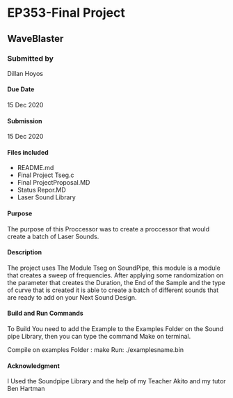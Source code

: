 # EP353-Final Project
## WaveBlaster

### Submitted by
Dillan Hoyos
#### Due Date
15 Dec 2020
#### Submission
15 Dec 2020
#### Files included
 * README.md
 * Final Project Tseg.c
 * Final ProjectProposal.MD
 * Status Repor.MD
 * Laser Sound Library


#### Purpose 
The purpose of this Proccessor was to create a proccessor that would create a batch of Laser Sounds.
#### Description
The project uses The Module Tseg on SoundPipe, this module is a module that creates a sweep of frequencies. After applying some randomization on the parameter that creates the Duration, the End of the Sample and the type of curve that is created it is able to create a batch of different sounds that are ready to add on your Next Sound Design.
#### Build and Run Commands
To Build You need to add the Example to the Examples Folder on the Sound pipe Library, then you can type the command Make on terminal.

Compile on examples Folder : make 
Run: ./examplesname.bin


#### Acknowledgment 
I Used the Soundpipe Library and the help of my Teacher Akito and my tutor Ben Hartman
 



